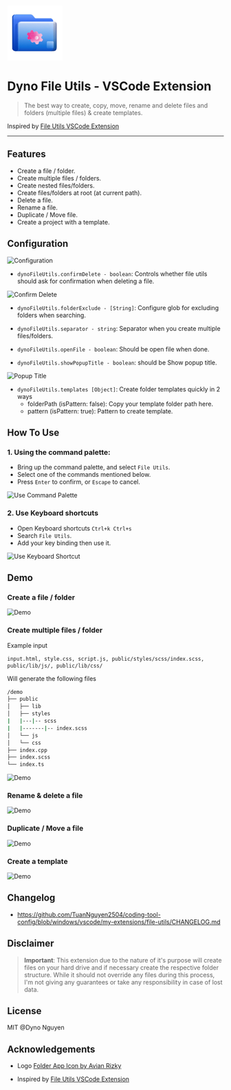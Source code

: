 <img src="./icon.png" alt="Logo" width="128" />

# Dyno File Utils - VSCode Extension

> The best way to create, copy, move, rename and delete files and folders (multiple files) & create templates.

Inspired by [File Utils VSCode Extension](https://github.com/sleistner/vscode-fileutils)

---

## Features

- Create a file / folder.
- Create multiple files / folders.
- Create nested files/folders.
- Create files/folders at root (at current path).
- Delete a file.
- Rename a file.
- Duplicate / Move file.
- Create a project with a template.

## Configuration

![Configuration](https://res.cloudinary.com/dynonary/image/upload/v1637844256/vscode-extension/dyno-file-utils/nl6uumzrnqpul3yhin5t.png)

- `dynoFileUtils.confirmDelete - boolean`: Controls whether file utils should ask for confirmation when deleting a file.

![Confirm Delete](https://res.cloudinary.com/dynonary/image/upload/v1637835344/vscode-extension/dyno-file-utils/zww9hhuvk8zbrdnhb1sd.png)

- `dynoFileUtils.folderExclude - [String]`: Configure glob for excluding folders when searching.

- `dynoFileUtils.separator - string`: Separator when you create multiple files/folders.

- `dynoFileUtils.openFile - boolean`: Should be open file when done.

- `dynoFileUtils.showPopupTitle - boolean`: should be Show popup title.

![Popup Title](https://res.cloudinary.com/dynonary/image/upload/v1637839649/vscode-extension/dyno-file-utils/pimhajo45mpxqdrgk7mk.png)

- `dynoFileUtils.templates [Object]`: Create folder templates quickly in 2 ways
  - folderPath (isPattern: false): Copy your template folder path here.
  - pattern (isPattern: true): Pattern to create template.

## How To Use

### 1. Using the command palette:

- Bring up the command palette, and select `File Utils`.
- Select one of the commands mentioned below.
- Press `Enter` to confirm, or `Escape` to cancel.

![Use Command Palette](https://res.cloudinary.com/dynonary/image/upload/v1637840706/vscode-extension/dyno-file-utils/qbe6prmgyynwbyidclsz.png)

### 2. Use Keyboard shortcuts

- Open Keyboard shortcuts `Ctrl+k Ctrl+s`
- Search `File Utils`.
- Add your key binding then use it.

![Use Keyboard Shortcut](https://res.cloudinary.com/dynonary/image/upload/v1637840705/vscode-extension/dyno-file-utils/looufamdyx3xmg4nu6oc.png)

## Demo

### Create a file / folder

![Demo](https://res.cloudinary.com/dynonary/image/upload/v1637841906/vscode-extension/dyno-file-utils/p8hjkjjgqoxsvauocdxf.gif)

### Create multiple files / folder

Example input

```
input.html, style.css, script.js, public/styles/scss/index.scss, public/lib/js/, public/lib/css/
```

Will generate the following files

```bash
/demo
├── public
│   ├── lib
│   ├── styles
|   |---|-- scss
|   |-------|-- index.scss
│   └── js
│   └── css
├── index.cpp
├── index.scss
└── index.ts
```

![Demo](https://res.cloudinary.com/dynonary/image/upload/v1637842397/vscode-extension/dyno-file-utils/e8njqzysrnqkaydxek9t.gif)

### Rename & delete a file

![Demo](https://res.cloudinary.com/dynonary/image/upload/v1637843324/vscode-extension/dyno-file-utils/qsoid8gbahpixodnepcd.gif)

### Duplicate / Move a file

![Demo](https://res.cloudinary.com/dynonary/image/upload/v1637843814/vscode-extension/dyno-file-utils/bwrirlr41niyvut6vq7l.gif)

### Create a template

![Demo](https://res.cloudinary.com/dynonary/image/upload/v1637848103/vscode-extension/dyno-file-utils/ynqfagzya8p9k1bsheru.gif)

## Changelog

- https://github.com/TuanNguyen2504/coding-tool-config/blob/windows/vscode/my-extensions/file-utils/CHANGELOG.md

## Disclaimer

> **Important**: This extension due to the nature of it's purpose will create files on your hard drive and if necessary create the respective folder structure. While it should not override any files during this process, I'm not giving any guarantees or take any responsibility in case of lost data.

## License

MIT @Dyno Nguyen

## Acknowledgements

- Logo [Folder App Icon by Avian Rizky](https://dribbble.com/shots/16139947-Folder-App-Icon)

- Inspired by [File Utils VSCode Extension](https://github.com/sleistner/vscode-fileutils)
